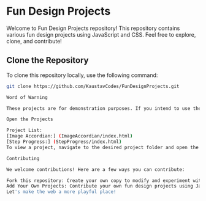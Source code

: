 # Fun Design Projects

Welcome to Fun Design Projects repository! This repository contains various fun design projects using JavaScript and CSS. Feel free to explore, clone, and contribute!

## Clone the Repository

To clone this repository locally, use the following command:

```bash
git clone https://github.com/KaustavCodes/FunDesignProjects.git

Word of Warning

These projects are for demonstration purposes. If you intend to use the code in production, please do so at your own risk.

Open the Projects

Project List:
[Image Accordian:] (ImageAccordian/index.html)
[Step Progress:] (StepProgress/index.html)
To view a project, navigate to the desired project folder and open the index.html file in your preferred code editor.

Contributing

We welcome contributions! Here are a few ways you can contribute:

Fork this repository: Create your own copy to modify and experiment with the projects.
Add Your Own Projects: Contribute your own fun design projects using JavaScript and CSS! Pull requests are welcome.
Let's make the web a more playful place!